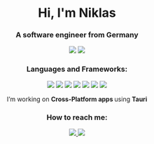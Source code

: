 <h1 align="center">Hi, I'm Niklas</h1>
<h3 align="center">A software engineer from Germany</h3>

<p align="center">
  <img src="https://img.shields.io/badge/Windows-0078D6?style=for-the-badge&logo=windows&logoColor=white" />
  <img src="https://img.shields.io/badge/Visual%20Studio%20Code-0078d7.svg?style=for-the-badge&logo=visual-studio-code&logoColor=white" />
</p>

<h3 align="center">Languages and Frameworks:</h3>
  <p align="center">
    <img src="https://img.shields.io/badge/typescript-%23007ACC.svg?style=for-the-badge&logo=typescript&logoColor=white" />
    <img src="https://img.shields.io/badge/rust-%23000000.svg?style=for-the-badge&logo=rust&logoColor=white" />
    <img src="https://img.shields.io/badge/tauri-%2324C8DB.svg?style=for-the-badge&logo=tauri&logoColor=%23FFFFFF" />
    <img src="https://img.shields.io/badge/html5-%23E34F26.svg?style=for-the-badge&logo=html5&logoColor=white" />
    <img src="https://img.shields.io/badge/css3-%231572B6.svg?style=for-the-badge&logo=css3&logoColor=white" />
    <img src="https://img.shields.io/badge/postgres-%23316192.svg?style=for-the-badge&logo=postgresql&logoColor=white" />
    <img src="https://img.shields.io/badge/bootstrap-%238511FA.svg?style=for-the-badge&logo=bootstrap&logoColor=white" />
  </p>


<p align="center">I’m working on <b>Cross-Platform apps </b>using <b>Tauri</b></p>

<h3 align="center">How to reach me:</h3>
<p align="center"> 
<a href="mailto:moinammorgen@gmail.com">
<img src="https://img.shields.io/badge/Gmail-D14836?style=for-the-badge&logo=gmail&logoColor=white" />
</a>

<a href="https://discordapp.com/users/611254381039583246" >
<img src="https://img.shields.io/badge/Discord-%235865F2.svg?style=for-the-badge&logo=discord&logoColor=white" />
</a>
</p>
